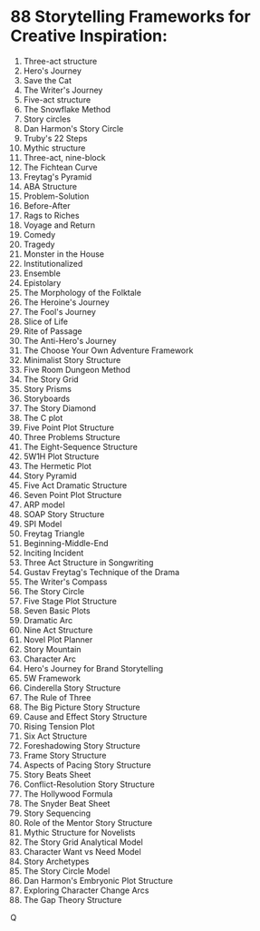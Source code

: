 # 88 Storytelling Frameworks for Creative Inspiration:

1. Three-act structure
2. Hero's Journey 
3. Save the Cat
4. The Writer's Journey
5. Five-act structure
6. The Snowflake Method
7. Story circles
8. Dan Harmon's Story Circle
9. Truby's 22 Steps
10. Mythic structure
11. Three-act, nine-block  
12. The Fichtean Curve
13. Freytag's Pyramid
14. ABA Structure
15. Problem-Solution
16. Before-After
17. Rags to Riches
18. Voyage and Return
19. Comedy 
20. Tragedy
21. Monster in the House
22. Institutionalized
23. Ensemble
24. Epistolary
25. The Morphology of the Folktale
26. The Heroine's Journey
27. The Fool's Journey
28. Slice of Life
29. Rite of Passage
30. The Anti-Hero's Journey 
31. The Choose Your Own Adventure Framework
32. Minimalist Story Structure
33. Five Room Dungeon Method
34. The Story Grid
35. Story Prisms
36. Storyboards
37. The Story Diamond
38. The C plot
39. Five Point Plot Structure
40. Three Problems Structure
41. The Eight-Sequence Structure 
42. 5W1H Plot Structure
43. The Hermetic Plot
44. Story Pyramid
45. Five Act Dramatic Structure
46. Seven Point Plot Structure
47. ARP model
48. SOAP Story Structure
49. SPI Model
50. Freytag Triangle
51. Beginning-Middle-End
52. Inciting Incident
53. Three Act Structure in Songwriting
54. Gustav Freytag's Technique of the Drama
55. The Writer's Compass
56. The Story Circle
57. Five Stage Plot Structure
58. Seven Basic Plots
59. Dramatic Arc 
60. Nine Act Structure
61. Novel Plot Planner
62. Story Mountain
63. Character Arc
64. Hero's Journey for Brand Storytelling
65. 5W Framework
66. Cinderella Story Structure 
67. The Rule of Three
68. The Big Picture Story Structure
69. Cause and Effect Story Structure
70. Rising Tension Plot 
71. Six Act Structure
72. Foreshadowing Story Structure
73. Frame Story Structure
74. Aspects of Pacing Story Structure
75. Story Beats Sheet
76. Conflict-Resolution Story Structure
77. The Hollywood Formula
78. The Snyder Beat Sheet
79. Story Sequencing
80. Role of the Mentor Story Structure
81. Mythic Structure for Novelists
82. The Story Grid Analytical Model
83. Character Want vs Need Model
84. Story Archetypes
85. The Story Circle Model 
86. Dan Harmon's Embryonic Plot Structure
87. Exploring Character Change Arcs
88. The Gap Theory Structure

Q